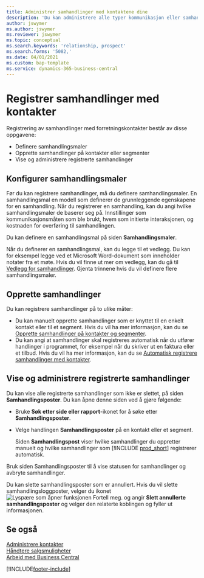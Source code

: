 ```yaml
---
title: Administrer samhandlinger med kontaktene dine
description: 'Du kan administrere alle typer kommunikasjon eller samhandlinger mellom selskapet og kontaktene dine, for eksempel brev, telefonsamtaler, møter og så videre.'
author: jswymer
ms.author: jswymer
ms.reviewer: jswymer
ms.topic: conceptual
ms.search.keywords: 'relationship, prospect'
ms.search.forms: '5082,'
ms.date: 04/01/2021
ms.custom: bap-template
ms.service: dynamics-365-business-central
---
```

# <a name="record-interactions-with-contacts"></a>Registrer samhandlinger med kontakter

Registrering av samhandlinger med forretningskontakter består av disse oppgavene:

* Definere samhandlingsmaler  
* Opprette samhandlinger på kontakter eller segmenter  
* Vise og administrere registrerte samhandlinger  

## <a name="set-up-interaction-templates"></a>Konfigurer samhandlingsmaler

Før du kan registrere samhandlinger, må du definere samhandlingsmaler. En samhandlingsmal en modell som definerer de grunnleggende egenskapene for en samhandling. Når du registrerer en samhandling, kan du angi hvilke samhandlingsmaler de baserer seg på. Innstillinger som kommunikasjonsmåten som ble brukt, hvem som initierte interaksjonen, og kostnaden for overføring til samhandlingen.

Du kan definere en samhandlingsmal på siden **Samhandlingsmaler**.

Når du definerer en samhandlingsmal, kan du legge til et vedlegg. Du kan for eksempel legge ved et Microsoft Word-dokument som inneholder notater fra et møte. Hvis du vil finne ut mer om vedlegg, kan du gå til [Vedlegg for samhandlinger](marketing-interaction-attachments.md). Gjenta trinnene hvis du vil definere flere samhandlingsmaler.  

## <a name="create-interactions"></a>Opprette samhandlinger

Du kan registrere samhandlinger på to ulike måter:

* Du kan manuelt opprette samhandlinger som er knyttet til en enkelt kontakt eller til et segment. Hvis du vil ha mer informasjon, kan du se [Opprette samhandlinger på kontakter og segmenter](marketing-how-create-interactions.md).  
* Du kan angi at samhandlinger skal registreres automatisk når du utfører handlinger i programmet, for eksempel når du skriver ut en faktura eller et tilbud. Hvis du vil ha mer informasjon, kan du se [Automatisk registrere samhandlinger med kontakter](marketing-auto-record-interactions.md).

## <a name="view-and-manage-recorded-interactions"></a>Vise og administrere registrerte samhandlinger

Du kan vise alle registrerte samhandlinger som ikke er slettet, på siden **Samhandlingsposter**. Du kan åpne denne siden ved å gjøre følgende:

* Bruke **Søk etter side eller rapport**-ikonet for å søke etter **Samhandlingsposter**.
* Velge handlingen **Samhandlingsposter** på en kontakt eller et segment.

  Siden **Samhandlingspost** viser hvilke samhandlinger du oppretter manuelt og hvilke samhandlinger som [!INCLUDE [prod_short](includes/prod_short.md)] registrerer automatisk.

Bruk siden Samhandlingsposter til å vise statusen for samhandlinger og avbryte samhandlinger.

Du kan slette samhandlingsposter som er annullert. Hvis du vil slette samhandlingsloggposter, velger du ikonet ![Lyspære som åpner funksjonen Fortell meg.](media/ui-search/search_small.png "Fortell hva du vil gjøre") og angir **Slett annullerte samhandlingsposter** og velger den relaterte koblingen og fyller ut informasjonen.

## <a name="see-also"></a>Se også

[Administrere kontakter](marketing-contacts.md)  
[Håndtere salgsmuligheter](marketing-manage-sales-opportunities.md)  
[Arbeid med Business Central](ui-work-product.md)  


[!INCLUDE[footer-include](includes/footer-banner.md)]
